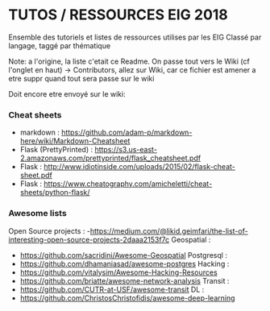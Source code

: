 # TUTOS / RESSOURCES EIG 2018

Ensemble des tutoriels et listes de ressources utilises par les EIG
Classé par langage, taggé par thématique


Note: a l'origine, la liste c'etait ce Readme. On passe tout vers le Wiki (cf l'onglet en haut)
-> Contributors, allez sur Wiki, car ce fichier est amener a etre suppr quand tout sera passe sur le wiki





Doit encore etre envoyé sur le wiki:
### Cheat sheets 
- markdown : https://github.com/adam-p/markdown-here/wiki/Markdown-Cheatsheet 
- Flask (PrettyPrinted) : https://s3.us-east-2.amazonaws.com/prettyprinted/flask_cheatsheet.pdf 
- Flask : http://www.idiotinside.com/uploads/2015/02/flask-cheat-sheet.pdf 
- Flask : https://www.cheatography.com/amicheletti/cheat-sheets/python-flask/ 

### Awesome lists
Open Source projects :
-https://medium.com/@likid.geimfari/the-list-of-interesting-open-source-projects-2daaa2153f7c
Geospatial :
- https://github.com/sacridini/Awesome-Geospatial
Postgresql :
- https://github.com/dhamaniasad/awesome-postgres
Hacking :
- https://github.com/vitalysim/Awesome-Hacking-Resources
- https://github.com/briatte/awesome-network-analysis
Transit :
- https://github.com/CUTR-at-USF/awesome-transit
DL :
- https://github.com/ChristosChristofidis/awesome-deep-learning


